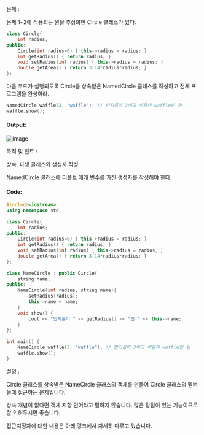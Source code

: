 문제 :

문제 1~2에 적용되는 원을 추상화한 Circle 클래스가 있다.
```cpp
class Circle{
    int radius;
public:
    Circle(int radius=0) { this->radius = radius; }
    int getRadius() { return radius; }
    void setRadius(int radius) { this->radius = radius; }
    double getArea() { return 3.14*radius*radius; }
};
```
다음 코드가 실행되도록 Circle을 상속받은 NamedCircle 클래스를 작성하고 전체 프로그램을 완성하라.

```cpp
NamedCircle waffle(3, "waffle"); // 반지름이 3이고 이름이 waffle인 원
waffle.show();
```

#### Output:
![image](https://img1.daumcdn.net/thumb/R1280x0/?scode=mtistory2&fname=https%3A%2F%2Fk.kakaocdn.net%2Fdn%2Fb7PBdn%2FbtqCB9eEbNn%2FucPhg2rC7Hnxq1R3VAvUmk%2Fimg.png)

목적 및 힌트 :

상속, 파생 클래스와 생성자 작성

NamedCircle 클래스에 디폴트 매개 변수를 가진 생성자를 작성해야 한다.

#### Code:
```cpp
#include<iostream>
using namespace std;
 
class Circle{
    int radius;
public:
    Circle(int radius=0) { this->radius = radius; }
    int getRadius() { return radius; }
    void setRadius(int radius) { this->radius = radius; }
    double getArea() { return 3.14*radius*radius; }
};
 
class NameCircle : public Circle{
    string name;
public:
    NameCircle(int radius, string name){ 
        setRadius(radius);
        this->name = name;
    }
    void show() {
        cout << "반지름이 " << getRadius() << "인 " << this->name; 
    }
};
 
int main() {
    NameCircle waffle(3, "waffle"); // 반지름이 3이고 이름이 waffle인 원
    waffle.show();
}
```

설명 :

Circle 클래스를 상속받은 NameCircle 클래스의 객체를 만들어 Circle 클래스의 멤버들에 접근하는 문제입니다.

상속 개념이 없다면 객체 지향 언어라고 말하지 않습니다. 많은 장점이 있는 기능이므로 잘 익혀두시면 좋습니다.

접근지정자에 대한 내용은 아래 링크에서 자세히 다루고 있습니다.
